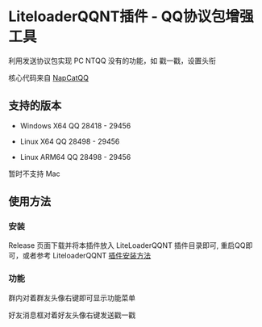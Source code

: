 # LiteloaderQQNT插件 - QQ协议包增强工具

利用发送协议包实现 PC NTQQ 没有的功能，如 戳一戳，设置头衔

核心代码来自 [NapCatQQ](https://github.com/NapNeko/NapCatQQ)

## 支持的版本

* Windows X64 QQ 28418 - 29456

* Linux X64 QQ 28498 - 29456

* Linux ARM64 QQ 28498 - 29456

暂时不支持 Mac

## 使用方法

### 安装

Release 页面下载并将本插件放入 LiteLoaderQQNT 插件目录即可, 重启QQ即可，或者参考 LiteloaderQQNT [插件安装方法](https://liteloaderqqnt.github.io/guide/plugins.html)

[//]: # (注意：Mac 用户需下载 napcat.packet.production.py 运行（在QQ启动之前运行）)

### 功能

群内对着群友头像右键即可显示功能菜单

好友消息框对着好友头像右键发送戳一戳
